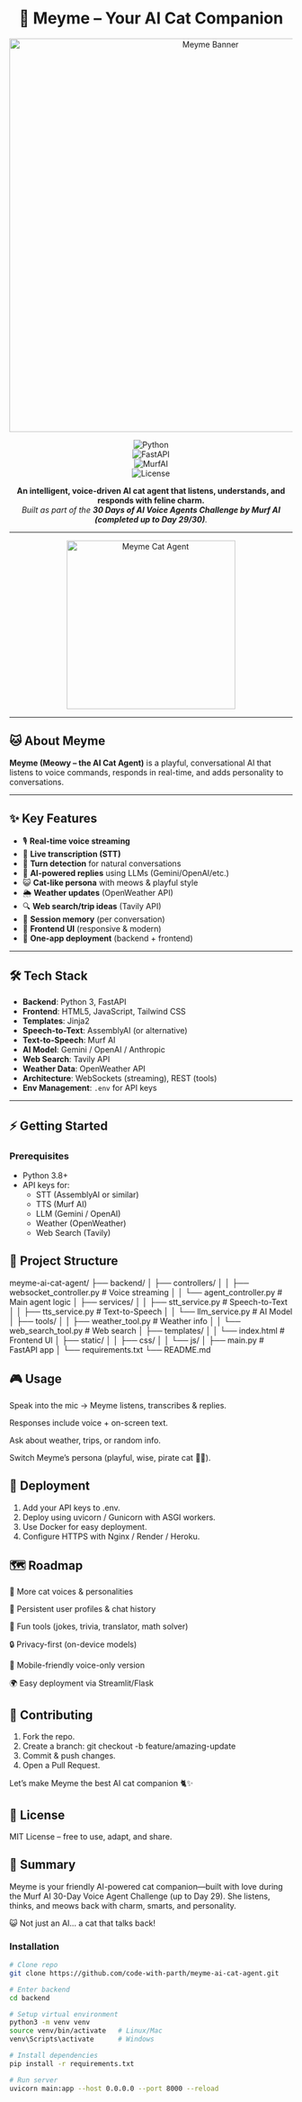 <div align="center">

# 🐾 Meyme – Your AI Cat Companion  

<img src="assets/banner.png" alt="Meyme Banner" width="700">  

![Python](https://img.shields.io/badge/Python-3.8%2B-blue?logo=python)  
![FastAPI](https://img.shields.io/badge/FastAPI-Framework-success?logo=fastapi)  
![MurfAI](https://img.shields.io/badge/30%20Days%20Voice%20Agents%20Challenge-Day%2029-orange)  
![License](https://img.shields.io/badge/License-MIT-lightgrey)  

**An intelligent, voice-driven AI cat agent that listens, understands, and responds with feline charm.**  
_Built as part of the **30 Days of AI Voice Agents Challenge by Murf AI (completed up to Day 29/30)**._  

---

<img src="https://media.giphy.com/media/3oriO0OEd9QIDdllqo/giphy.gif" width="300" alt="Meyme Cat Agent">

</div>

---

## 🐱 About Meyme

**Meyme (Meowy – the AI Cat Agent)** is a playful, conversational AI that listens to voice commands, responds in real-time, and adds personality to conversations.  

---

## ✨ Key Features

- 🎙️ **Real-time voice streaming**  
- 📝 **Live transcription (STT)**  
- 🔄 **Turn detection** for natural conversations  
- 🧠 **AI-powered replies** using LLMs (Gemini/OpenAI/etc.)  
- 😺 **Cat-like persona** with meows & playful style  
- 🌦️ **Weather updates** (OpenWeather API)  
- 🔍 **Web search/trip ideas** (Tavily API)  
- 💬 **Session memory** (per conversation)  
- 🎨 **Frontend UI** (responsive & modern)  
- 🚀 **One-app deployment** (backend + frontend)  

---

## 🛠️ Tech Stack

- **Backend**: Python 3, FastAPI  
- **Frontend**: HTML5, JavaScript, Tailwind CSS  
- **Templates**: Jinja2  
- **Speech-to-Text**: AssemblyAI (or alternative)  
- **Text-to-Speech**: Murf AI  
- **AI Model**: Gemini / OpenAI / Anthropic  
- **Web Search**: Tavily API  
- **Weather Data**: OpenWeather API  
- **Architecture**: WebSockets (streaming), REST (tools)  
- **Env Management**: `.env` for API keys  

---

## ⚡ Getting Started

### Prerequisites
- Python 3.8+  
- API keys for:
  - STT (AssemblyAI or similar)  
  - TTS (Murf AI)  
  - LLM (Gemini / OpenAI)  
  - Weather (OpenWeather)  
  - Web Search (Tavily)


## 📂 Project Structure

meyme-ai-cat-agent/
├── backend/
│   ├── controllers/
│   │   ├── websocket_controller.py       # Voice streaming
│   │   └── agent_controller.py           # Main agent logic
│   ├── services/
│   │   ├── stt_service.py                # Speech-to-Text
│   │   ├── tts_service.py                # Text-to-Speech
│   │   └── llm_service.py                # AI Model
│   ├── tools/
│   │   ├── weather_tool.py               # Weather info
│   │   └── web_search_tool.py            # Web search
│   ├── templates/
│   │   └── index.html                    # Frontend UI
│   ├── static/
│   │   ├── css/
│   │   └── js/
│   ├── main.py                           # FastAPI app
│   └── requirements.txt
└── README.md

## 🎮 Usage

Speak into the mic → Meyme listens, transcribes & replies.

Responses include voice + on-screen text.

Ask about weather, trips, or random info.

Switch Meyme’s persona (playful, wise, pirate cat 🏴‍☠️).

## 🚀 Deployment

1. Add your API keys to .env.
2. Deploy using uvicorn / Gunicorn with ASGI workers.
3. Use Docker for easy deployment.
4. Configure HTTPS with Nginx / Render / Heroku.

## 🗺️ Roadmap

🐾 More cat voices & personalities

📝 Persistent user profiles & chat history

🎲 Fun tools (jokes, trivia, translator, math solver)

🔒 Privacy-first (on-device models)

📱 Mobile-friendly voice-only version

🌍 Easy deployment via Streamlit/Flask

## 🤝 Contributing

1. Fork the repo.
2. Create a branch: git checkout -b feature/amazing-update
3. Commit & push changes.
4. Open a Pull Request.

Let’s make Meyme the best AI cat companion 🐈✨

 ## 📜 License

MIT License – free to use, adapt, and share.

## 🐾 Summary

Meyme is your friendly AI-powered cat companion—built with love during the Murf AI 30-Day Voice Agent Challenge (up to Day 29).
She listens, thinks, and meows back with charm, smarts, and personality.

😺 Not just an AI… a cat that talks back! 

### Installation

```bash
# Clone repo
git clone https://github.com/code-with-parth/meyme-ai-cat-agent.git

# Enter backend
cd backend

# Setup virtual environment
python3 -m venv venv
source venv/bin/activate   # Linux/Mac
venv\Scripts\activate      # Windows

# Install dependencies
pip install -r requirements.txt

# Run server
uvicorn main:app --host 0.0.0.0 --port 8000 --reload
